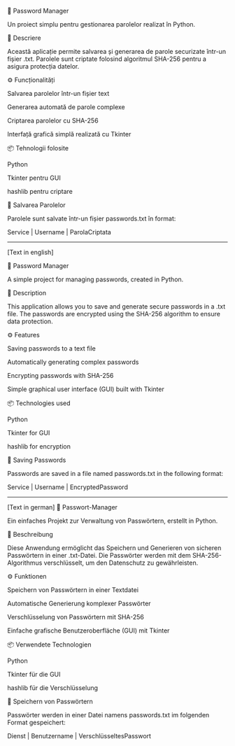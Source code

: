 🔑 Password Manager

Un proiect simplu pentru gestionarea parolelor realizat în Python.

📌 Descriere

Această aplicație permite salvarea și generarea de parole securizate într-un fișier .txt. Parolele sunt criptate folosind algoritmul SHA-256 pentru a asigura protecția datelor.

⚙️ Funcționalități

Salvarea parolelor într-un fișier text

Generarea automată de parole complexe

Criptarea parolelor cu SHA-256

Interfață grafică simplă realizată cu Tkinter

📦 Tehnologii folosite

Python

Tkinter pentru GUI

hashlib pentru criptare


📄 Salvarea Parolelor

Parolele sunt salvate într-un fișier passwords.txt în format:

Service | Username | ParolaCriptata

----------------------------------------------------------------------------------------------------------------------------------------------------------------------------------------------------------------------
[Text in english]

🔑 Password Manager

A simple project for managing passwords, created in Python.

📌 Description

This application allows you to save and generate secure passwords in a .txt file. The passwords are encrypted using the SHA-256 algorithm to ensure data protection.

⚙️ Features

Saving passwords to a text file

Automatically generating complex passwords

Encrypting passwords with SHA-256

Simple graphical user interface (GUI) built with Tkinter

📦 Technologies used

Python

Tkinter for GUI

hashlib for encryption

📄 Saving Passwords

Passwords are saved in a file named passwords.txt in the following format:

Service | Username | EncryptedPassword

-----------------------------------------------------------------------------------------------------------------------------------------------------------------------------------------------------------------------
[Text in german]
🔑 Passwort-Manager

Ein einfaches Projekt zur Verwaltung von Passwörtern, erstellt in Python.

📌 Beschreibung

Diese Anwendung ermöglicht das Speichern und Generieren von sicheren Passwörtern in einer .txt-Datei. Die Passwörter werden mit dem SHA-256-Algorithmus verschlüsselt, um den Datenschutz zu gewährleisten.

⚙️ Funktionen

Speichern von Passwörtern in einer Textdatei

Automatische Generierung komplexer Passwörter

Verschlüsselung von Passwörtern mit SHA-256

Einfache grafische Benutzeroberfläche (GUI) mit Tkinter

📦 Verwendete Technologien

Python

Tkinter für die GUI

hashlib für die Verschlüsselung

📄 Speichern von Passwörtern

Passwörter werden in einer Datei namens passwords.txt im folgenden Format gespeichert:

Dienst | Benutzername | VerschlüsseltesPasswort
